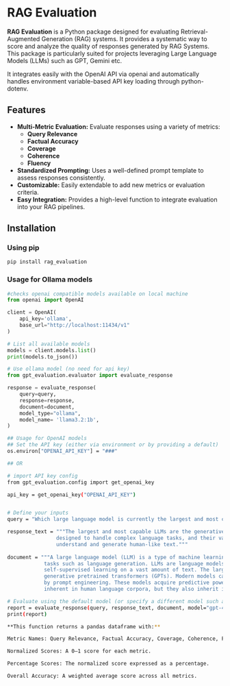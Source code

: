 # RAG Evaluation

**RAG Evaluation** is a Python package designed for evaluating Retrieval-Augmented Generation (RAG) systems. It provides a systematic way to score and analyze the quality of responses generated by RAG Systems. This package is particularly suited for projects leveraging Large Language Models (LLMs) such as GPT, Gemini etc.

It integrates easily with the OpenAI API via openai and automatically handles environment variable-based API key loading through python-dotenv.


## Features

- **Multi-Metric Evaluation:** Evaluate responses using a variety of metrics:
  - **Query Relevance**
  - **Factual Accuracy**
  - **Coverage**
  - **Coherence**
  - **Fluency**
- **Standardized Prompting:** Uses a well-defined prompt template to assess responses consistently.
- **Customizable:** Easily extendable to add new metrics or evaluation criteria.
- **Easy Integration:** Provides a high-level function to integrate evaluation into your RAG pipelines.

## Installation


### Using pip

```bash
pip install rag_evaluation
```
### Usage for Ollama models

```python
#checks openai compatible models available on local machine
from openai import OpenAI

client = OpenAI(
    api_key='ollama',
    base_url="http://localhost:11434/v1"
)

# List all available models
models = client.models.list()
print(models.to_json())
```
```python
# Use ollama model (no need for api key)
from gpt_evaluation.evaluator import evaluate_response

response = evaluate_response(
    query=query,
    response=response,
    document=document,
    model_type="ollama",
    model_name= 'llama3.2:1b',
)
```
```bash
## Usage for OpenAI models
## Set the API key (either via environment or by providing a default)
os.environ["OPENAI_API_KEY"] = "###"

## OR

# import API key config
from gpt_evaluation.config import get_openai_key

api_key = get_openai_key("OPENAI_API_KEY")


# Define your inputs
query = "Which large language model is currently the largest and most capable?"

response_text = """The largest and most capable LLMs are the generative pretrained transformers (GPTs). These models are 
                designed to handle complex language tasks, and their vast number of parameters gives them the ability to 
                understand and generate human-like text."""
                 
document = """A large language model (LLM) is a type of machine learning model designed for natural language processing 
            tasks such as language generation. LLMs are language models with many parameters, and are trained with 
            self-supervised learning on a vast amount of text. The largest and most capable LLMs are 
            generative pretrained transformers (GPTs). Modern models can be fine-tuned for specific tasks or guided 
            by prompt engineering. These models acquire predictive power regarding syntax, semantics, and ontologies 
            inherent in human language corpora, but they also inherit inaccuracies and biases present in the data they are trained in."""

# Evaluate using the default model (or specify a different model such as 'gpt-4o')
report = evaluate_response(query, response_text, document, model="gpt-4o-mini")
print(report)

**This function returns a pandas dataframe with:**

Metric Names: Query Relevance, Factual Accuracy, Coverage, Coherence, Fluency.

Normalized Scores: A 0–1 score for each metric.

Percentage Scores: The normalized score expressed as a percentage.

Overall Accuracy: A weighted average score across all metrics.

```